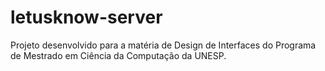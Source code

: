 # letusknow-server

Projeto desenvolvido para a matéria de Design de Interfaces do Programa de Mestrado em Ciência da Computação da UNESP.
